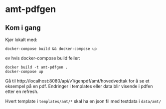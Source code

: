 # amt-pdfgen

## Kom i gang
Kjør lokalt med:
```shell
docker-compose build && docker-compose up
```

ev hvis docker-compose build feiler:
```shell
docker build -t amt-pdfgen .
docker-compose up
```

Gå til http://localhost:8080/api/v1/genpdf/amt/hovedvedtak for å se et eksempel på en pdf. Endringer i templates eller data blir visende i pdfen etter en refresh.

Hvert template i `templates/amt/*` skal ha en json fil med testdata i `data/amt/`

